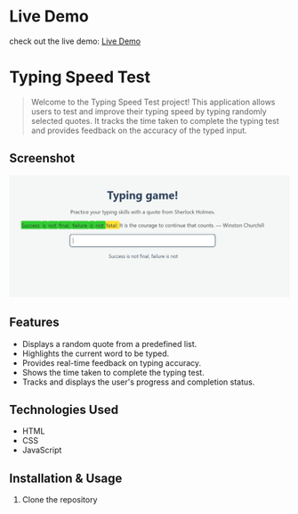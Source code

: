 # Live Demo
check out the live demo: [Live Demo](https://codeshinobi-sarthak.github.io/typing-game/)

# Typing Speed Test
>Welcome to the Typing Speed Test project! This application allows users to test and improve their typing speed by typing randomly selected quotes. It tracks the time taken to complete the typing test and provides feedback on the accuracy of the typed input.

## Screenshot
![Typing Test Game](https://github.com/codeShinobi-sarthak/typing-game/blob/main/Screenshot%202024-09-03%20122120.png)

## Features

- Displays a random quote from a predefined list.
- Highlights the current word to be typed.
- Provides real-time feedback on typing accuracy.
- Shows the time taken to complete the typing test.
- Tracks and displays the user's progress and completion status.

## Technologies Used

- HTML
- CSS
- JavaScript

## Installation & Usage

1. Clone the repository


